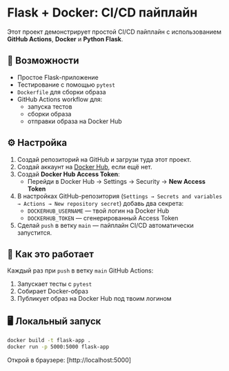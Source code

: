 #  Flask + Docker: CI/CD пайплайн

Этот проект демонстрирует простой CI/CD пайплайн с использованием **GitHub Actions**, **Docker** и **Python Flask**.

## 🚀 Возможности

- Простое Flask-приложение  
- Тестирование с помощью `pytest`  
- `Dockerfile` для сборки образа  
- GitHub Actions workflow для:  
  - запуска тестов  
  - сборки образа  
  - отправки образа на Docker Hub  

## ⚙️ Настройка

1. Создай репозиторий на GitHub и загрузи туда этот проект.  
2. Создай аккаунт на [Docker Hub](https://hub.docker.com/), если ещё нет.  
3. Создай **Docker Hub Access Token**:
   - Перейди в Docker Hub → Settings → Security → **New Access Token**  
4. В настройках GitHub-репозитория (`Settings → Secrets and variables → Actions → New repository secret`) добавь два секрета:
   - `DOCKERHUB_USERNAME` — твой логин на Docker Hub  
   - `DOCKERHUB_TOKEN` — сгенерированный Access Token  
5. Сделай `push` в ветку `main` — пайплайн CI/CD автоматически запустится.

## 🔁 Как это работает

Каждый раз при `push` в ветку `main` GitHub Actions:

1. Запускает тесты с `pytest`  
2. Собирает Docker-образ  
3. Публикует образ на Docker Hub под твоим логином  

## 🖥 Локальный запуск

```bash
docker build -t flask-app .
docker run -p 5000:5000 flask-app
```
Открой в браузере: [http://localhost:5000]